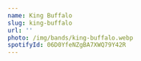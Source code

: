 ```yaml
---
name: King Buffalo
slug: king-buffalo
url: ''
photo: /img/bands/king-buffalo.webp
spotifyId: 06D0YfeNZgBA7XWQ79Y42R
---
```

